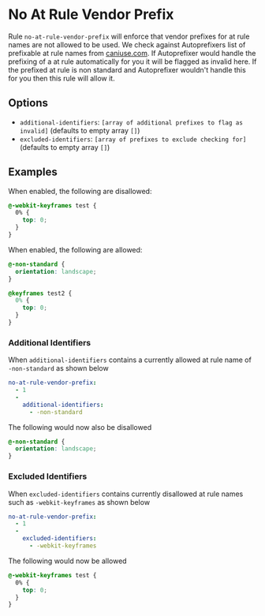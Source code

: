 # No At Rule Vendor Prefix

Rule `no-at-rule-vendor-prefix` will enforce that vendor prefixes for at rule names are not allowed to be used.
We check against Autoprefixers list of prefixable at rule names from [caniuse.com](https://caniuse.com). If Autoprefixer would handle the prefixing of a at rule automatically for you it will be flagged as invalid here. If the prefixed at rule is non standard and Autoprefixer wouldn't handle this for you then this rule will allow it.

## Options

* `additional-identifiers`: `[array of additional prefixes to flag as invalid]` (defaults to empty array `[]`)
* `excluded-identifiers`: `[array of prefixes to exclude checking for]` (defaults to empty array `[]`)

## Examples

When enabled, the following are disallowed:

```scss
@-webkit-keyframes test {
  0% {
    top: 0;
  }
}
```
When enabled, the following are allowed:

```scss
@-non-standard {
  orientation: landscape;
}

@keyframes test2 {
  0% {
    top: 0;
  }
}
```

### Additional Identifiers

When `additional-identifiers` contains a currently allowed at rule name of `-non-standard` as shown below

```yaml
no-at-rule-vendor-prefix:
  - 1
  -
    additional-identifiers:
      - -non-standard
```

The following would now also be disallowed

```scss
@-non-standard {
  orientation: landscape;
}
```

### Excluded Identifiers

When `excluded-identifiers` contains currently disallowed at rule names such as `-webkit-keyframes` as shown below

```yaml
no-at-rule-vendor-prefix:
  - 1
  -
    excluded-identifiers:
      - -webkit-keyframes
```

The following would now be allowed

```scss
@-webkit-keyframes test {
  0% {
    top: 0;
  }
}
```
